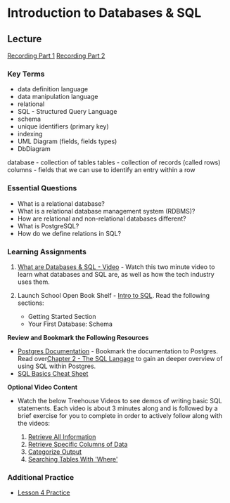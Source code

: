 # Introduction to Databases & SQL

## Lecture

[Recording Part 1](https://us02web.zoom.us/rec/share/P5eCo9POqF4juH8Z9TBhAOEGAwIq7xDSusYBFwBjgmJfME405lkcq3-0RDad2lEu.I8evMMWrSENngMI7)
[Recording Part 2](https://us02web.zoom.us/rec/share/C0aycuEY0o2WY-DhJwO9xXa85b0rnZOBnQjcCW5vTWD4iQF24IGEqDbQLvjhEMU.JwEcxbRxUJ0x6NlO)

### Key Terms

- data definition language
- data manipulation language
- relational
- SQL - Structured Query Language
- schema
- unique identifiers (primary key)
- indexing
- UML Diagram (fields, fields types)
- DbDiagram

database - collection of tables
tables - collection of records (called rows)
columns - fields that we can use to identify an entry within a row

### Essential Questions

- What is a relational database?
- What is a relational database management system (RDBMS)?
- How are relational and non-relational databases different?
- What is PostgreSQL?
- How do we define relations in SQL?

### Learning Assignments

1. [What are Databases & SQL - Video](https://www.khanacademy.org/computing/computer-programming/sql/sql-basics/v/welcome-to-sql) - Watch this two minute video to learn what databases and SQL are, as well as how the tech industry uses them.

2. Launch School Open Book Shelf - [Intro to SQL](https://launchschool.com/books/sql). Read the following sections:
   - Getting Started Section
   - Your First Database: Schema

**Review and Bookmark the Following Resources**

- [Postgres Documentation](https://www.postgresql.org/docs/12/index.html) - Bookmark the documentation to Postgres. Read over[Chapter 2 - The SQL Langage](https://www.postgresql.org/docs/12/tutorial-sql.html) to gain an deeper overview of using SQL within Postgres.
- [SQL Basics Cheat Sheet](https://github.com/treehouse/cheatsheets/blob/master/sql_basics/cheatsheet.md)

**Optional Video Content**

- Watch the below Treehouse Videos to see demos of writing basic SQL statements. Each video is about 3 minutes along and is followed by a brief exercise for you to complete in order to actively follow along with the videos:

  1. [Retrieve All Information](https://teamtreehouse.com/library/your-first-sql-statement)
  2. [Retrieve Specific Columns of Data](https://teamtreehouse.com/library/retrieving-specific-columns-of-information)
  3. [Categorize Output](https://teamtreehouse.com/library/categorizing-your-output-with-as)
  4. [Searching Tables With 'Where'](https://teamtreehouse.com/library/searching-tables-with-where)

### Additional Practice

- [Lesson 4 Practice](./practice/)
